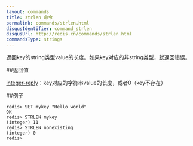 ```yaml
---
layout: commands
title: strlen 命令
permalink: commands/strlen.html
disqusIdentifier: command_strlen
disqusUrl: http://redis.cn/commands/strlen.html
commandsType: strings
---
```


返回key的string类型value的长度。如果key对应的非string类型，就返回错误。

##返回值

[integer-reply](/topics/protocol#integer-reply)：key对应的字符串value的长度，或者0（key不存在）

##例子

	redis> SET mykey "Hello world"
	OK
	redis> STRLEN mykey
	(integer) 11
	redis> STRLEN nonexisting
	(integer) 0
	redis> 